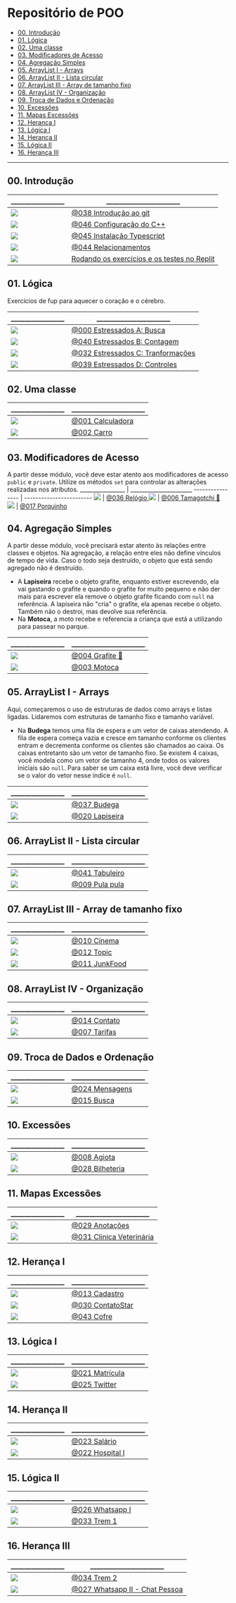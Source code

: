 # Repositório de POO

[](toc)

- [00. Introdução](#00-introdução)
- [01. Lógica](#01-lógica)
- [02. Uma classe](#02-uma-classe)
- [03. Modificadores de Acesso](#03-modificadores-de-acesso)
- [04. Agregação Simples](#04-agregação-simples)
- [05. ArrayList I - Arrays](#05-arraylist-i---arrays)
- [06. ArrayList II - Lista circular](#06-arraylist-ii---lista-circular)
- [07. ArrayList III - Array de tamanho fixo](#07-arraylist-iii---array-de-tamanho-fixo)
- [08. ArrayList IV - Organização](#08-arraylist-iv---organização)
- [09. Troca de Dados e Ordenação](#09-troca-de-dados-e-ordenação)
- [10. Excessões](#10-excessões)
- [11. Mapas Excessões](#11-mapas-excessões)
- [12. Herança I](#12-herança-i)
- [13. Lógica I](#13-lógica-i)
- [14. Herança II](#14-herança-ii)
- [15. Lógica II](#15-lógica-ii)
- [16. Herança III](#16-herança-iii)
[](toc)

---

## 00. Introdução
\________________ | \______________________ 
---------------- | ------------------------
![](.thumbs/038.jpg) | [@038 Introdução ao git](base/038/Readme.md)
![](.thumbs/046.jpg) | [@046 Configuração do C++](base/046/Readme.md)
![](.thumbs/045.jpg) | [@045 Instalação Typescript](base/045/Readme.md)
![](.thumbs/044.jpg) | [@044 Relacionamentos](base/044/Readme.md)
![](---------------) | [Rodando os exercícios e os testes no Replit]()

## 01. Lógica
Exercícios de fup para aquecer o coração e o cérebro.

\________________ | \______________________ 
---------------- | ------------------------
![](.thumbs/000.jpg) | [@000 Estressados A: Busca](base/000/Readme.md)
![](.thumbs/040.jpg) | [@040 Estressados B: Contagem](base/040/Readme.md)
![](.thumbs/032.jpg) | [@032 Estressados C: Tranformações](base/032/Readme.md)
![](.thumbs/039.jpg) | [@039 Estressados D: Controles](base/039/Readme.md)


## 02. Uma classe
\________________ | \______________________ 
---------------- | ------------------------
![](.thumbs/001.jpg) | [@001 Calculadora ](base/001/Readme.md)
![](.thumbs/002.jpg) | [@002 Carro ](base/002/Readme.md)

## 03. Modificadores de Acesso
A partir desse módulo, você deve estar atento aos modificadores de acesso `public` e `private`. Utilize os métodos `set` para controlar as alterações realizadas nos atributos. 
\________________ | \______________________ 
---------------- | ------------------------
![](.thumbs/036.jpg) | [@036 Relógio ](base/036/Readme.md)
![](.thumbs/006.jpg) | [@006 Tamagotchi 💎 ](base/006/Readme.md)
![](.thumbs/017.jpg) | [@017 Porquinho ](base/017/Readme.md)

## 04. Agregação Simples
A partir desse módulo, você precisará estar atento às relações entre classes e objetos. Na agregação, a relação entre eles não define vínculos de tempo de vida. Caso o todo seja destruído, o objeto que está sendo agregado não é destruído.
- A **Lapiseira** recebe o objeto grafite, enquanto estiver escrevendo, ela vai gastando o grafite e quando o grafite for muito pequeno e não der mais para escrever ela remove o objeto grafite ficando com `null` na referência. A lapiseira não "cria" o grafite, ela apenas recebe o objeto. Também não o destroi, mas devolve sua referência.
- Na **Motoca**, a moto recebe e referencia a criança que está a utilizando para passear no parque.

\________________ | \______________________ 
---------------- | ------------------------
![](.thumbs/004.jpg) | [@004 Grafite 🎥 ](base/004/Readme.md)
![](.thumbs/003.jpg) | [@003 Motoca ](base/003/Readme.md)

## 05. ArrayList I - Arrays
Aqui, começaremos o uso de estruturas de dados como arrays e listas ligadas. Lidaremos com estruturas de tamanho fixo e tamanho variável. 
- Na **Budega** temos uma fila de espera e um vetor de caixas atendendo. A fila de espera começa vazia e cresce em tamanho conforme os clientes entram e decrementa conforme os clientes são chamados ao caixa. Os caixas entretanto são um vetor de tamanho fixo. Se existem 4 caixas, você modela como um vetor de tamanho 4, onde todos os valores iniciais são `null`. Para saber se um caixa está livre, você deve verificar se o valor do vetor nesse índice é `null`.

\________________ | \______________________ 
---------------- | ------------------------
![](.thumbs/037.jpg) | [@037 Budega ](base/037/Readme.md)
![](.thumbs/020.jpg) | [@020 Lapiseira ](base/020/Readme.md)

## 06. ArrayList II - Lista circular

\________________ | \______________________ 
---------------- | ------------------------
![](.thumbs/041.jpg) | [@041 Tabuleiro](base/041/Readme.md)
![](.thumbs/009.jpg) | [@009 Pula pula ](base/009/Readme.md)

## 07. ArrayList III - Array de tamanho fixo

\________________ | \______________________ 
---------------- | ------------------------
![](.thumbs/010.jpg) | [@010 Cinema ](base/010/Readme.md)
![](.thumbs/012.jpg) | [@012 Topic ](base/012/Readme.md)
![](.thumbs/011.jpg) | [@011     JunkFood ](base/011/Readme.md)

## 08. ArrayList IV - Organização

\________________ | \______________________ 
---------------- | ------------------------
![](.thumbs/014.jpg) | [@014 Contato ](base/014/Readme.md)
![](.thumbs/007.jpg) | [@007 Tarifas ](base/007/Readme.md)


## 09. Troca de Dados e Ordenação

\________________ | \______________________ 
---------------- | ------------------------
![](.thumbs/024.jpg) | [@024 Mensagens](base/024/Readme.md)
![](.thumbs/015.jpg) | [@015 Busca ](base/015/Readme.md)

## 10. Excessões

\________________ | \______________________ 
---------------- | ------------------------
![](.thumbs/008.jpg) | [@008 Agiota](base/008/Readme.md)
![](.thumbs/028.jpg) | [@028 Bilheteria](base/028/Readme.md)

## 11. Mapas Excessões

\________________ | \______________________ 
---------------- | ------------------------
![](.thumbs/029.jpg) | [@029 Anotações](base/029/Readme.md)
![](.thumbs/031.jpg) | [@031 Clinica Veterinária](base/031/Readme.md)

## 12. Herança I

\________________ | \______________________ 
---------------- | ------------------------
![](.thumbs/013.jpg) | [@013 Cadastro ](base/013/Readme.md)
![](.thumbs/030.jpg) | [@030 ContatoStar ](base/030/Readme.md)
![](.thumbs/043.jpg) | [@043 Cofre ](base/043/Readme.md)

## 13. Lógica I

\________________ | \______________________ 
---------------- | ------------------------
![](.thumbs/021.jpg) | [@021 Matrícula ](base/021/Readme.md)
![](.thumbs/025.jpg) | [@025 Twitter ](base/025/Readme.md)

## 14. Herança II

\________________ | \______________________ 
---------------- | ------------------------
![](.thumbs/023.jpg) | [@023 Salário ](base/023/Readme.md)
![](.thumbs/022.jpg) | [@022 Hospital I](base/022/Readme.md)

## 15. Lógica II

\________________ | \______________________ 
---------------- | ------------------------
![](.thumbs/026.jpg) | [@026 Whatsapp I ](base/026/Readme.md)
![](.thumbs/033.jpg) | [@033 Trem 1 ](base/033/Readme.md)

## 16. Herança III

\________________ | \______________________ 
---------------- | ------------------------
![](.thumbs/034.jpg) | [@034 Trem 2 ](base/034/Readme.md)
![](.thumbs/027.jpg) | [@027 Whatsapp II - Chat Pessoa](base/027/Readme.md)



